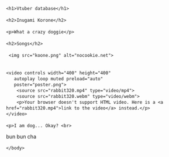 
<html>
    <head>
        <meta charset="utf-8">
        <title>HTML: Lists</title>
    </head>
    <body>

    <h1>Vtuber database</h1>
    
    <h2>Inugami Korone</h2>
    
    <p>What a crazy doggie</p>
    
    <h2>Songs</h2>
      
     <img src="koone.png" alt="nocookie.net">
        
        
    <video controls width="400" height="400"
       autoplay loop muted preload="auto"
       poster="poster.png">
        <source src="rabbit320.mp4" type="video/mp4">
        <source src="rabbit320.webm" type="video/webm">
        <p>Your browser doesn't support HTML video. Here is a <a href="rabbit320.mp4">link to the video</a> instead.</p>
    </video>
    
    <p>I am dog... Okay? <br>
bun bun cha </p>

    </body>
</html>

